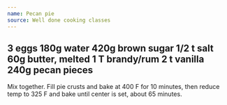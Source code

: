 ```yaml
---
name: Pecan pie
source: Well done cooking classes
---
```

3 eggs
180g water
420g brown sugar
1/2 t salt
60g butter, melted
1 T brandy/rum
2 t vanilla
240g pecan pieces
---
Mix together.  Fill pie crusts and bake at 400 F for 10 minutes, then reduce temp to 325 F and bake until center is set, about 65 minutes.

